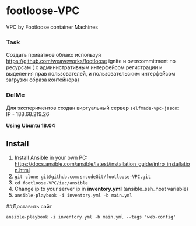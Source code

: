 # footloose-VPC
VPC by Footloose container Machines

### Task

Создать приватное облако используя https://github.com/weaveworks/footloose ignite и overcommitment по ресурсам ( с административным интерфейсом регистрации и выделения прав пользователей, и пользовательским интерфейсом загрузки образа контейнера)

### DelMe

Для экспериментов создан виртуальный сервер `selfmade-vpc-jason`:   
IP - 188.68.219.26

**Using Ubuntu 18.04**

## Install
1. Install Ansible in your own PC:   
https://docs.ansible.com/ansible/latest/installation_guide/intro_installation.html
2. `git clone git@github.com:sncodeGit/footloose-VPC.git`
3. `cd footloose-VPC/iac/ansible`
4. Change ip to your server ip in **inventory.yml** (ansible_ssh_host variable)
5. `ansible-playbook -i inventory.yml -b main.yml`

##Доставить сайт
```
ansible-playbook -i inventory.yml -b main.yml --tags 'web-config'
```
